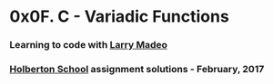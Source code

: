 # 0x0F. C - Variadic Functions

### Learning to code with [Larry Madeo](https://twitter.com/larmalade)

### [Holberton School](https://www.holbertonschool.com) assignment solutions - February, 2017


